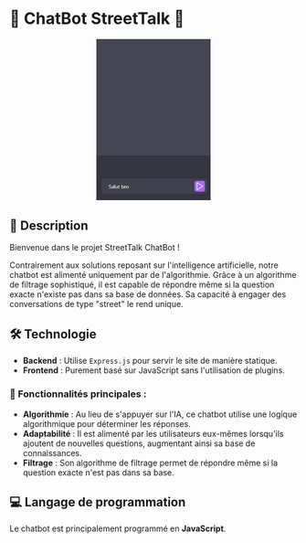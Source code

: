 # 🤖 ChatBot StreetTalk 🤖

<div align="center" style="text-align:center">
<img src="ChatBot.gif" alt="Gif ChatBot" width="200px"/>
</div>

## 🔬 Description

Bienvenue dans le projet StreetTalk ChatBot !

Contrairement aux solutions reposant sur l'intelligence artificielle, notre chatbot est alimenté uniquement par de l'algorithmie. Grâce à un algorithme de filtrage sophistiqué, il est capable de répondre même si la question exacte n'existe pas dans sa base de données. Sa capacité à engager des conversations de type "street" le rend unique.

## 🛠️ Technologie

- **Backend** : Utilise `Express.js` pour servir le site de manière statique.
- **Frontend** : Purement basé sur JavaScript sans l'utilisation de plugins.

### 📌 Fonctionnalités principales :

- **Algorithmie** : Au lieu de s'appuyer sur l'IA, ce chatbot utilise une logique algorithmique pour déterminer les réponses.
- **Adaptabilité** : Il est alimenté par les utilisateurs eux-mêmes lorsqu'ils ajoutent de nouvelles questions, augmentant ainsi sa base de connaissances.
- **Filtrage** : Son algorithme de filtrage permet de répondre même si la question exacte n'est pas dans sa base.

## 💻 Langage de programmation

Le chatbot est principalement programmé en **JavaScript**.
